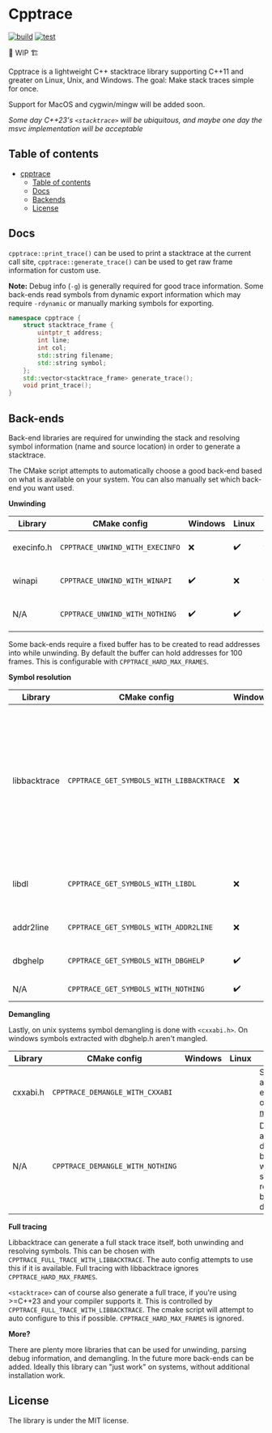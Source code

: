 # Cpptrace

[![build](https://github.com/jeremy-rifkin/cpptrace/actions/workflows/build.yml/badge.svg?branch=master)](https://github.com/jeremy-rifkin/cpptrace/actions/workflows/build.yml)
[![test](https://github.com/jeremy-rifkin/cpptrace/actions/workflows/test.yml/badge.svg?branch=master)](https://github.com/jeremy-rifkin/cpptrace/actions/workflows/test.yml)

🚧 WIP 🏗️

Cpptrace is a lightweight C++ stacktrace library supporting C++11 and greater on Linux, Unix, and Windows. The goal:
Make stack traces simple for once.

Support for MacOS and cygwin/mingw will be added soon.

*Some day C++23's `<stacktrace>` will be ubiquitous, and maybe one day the msvc implementation will be acceptable*

## Table of contents

- [cpptrace](#cpptrace)
  - [Table of contents](#table-of-contents)
  - [Docs](#docs)
  - [Backends](#backends)
  - [License](#license)

## Docs

`cpptrace::print_trace()` can be used to print a stacktrace at the current call site, `cpptrace::generate_trace()` can
be used to get raw frame information for custom use.

**Note:** Debug info (`-g`) is generally required for good trace information. Some back-ends read symbols from dynamic
export information which may require `-rdynamic` or manually marking symbols for exporting.

```cpp
namespace cpptrace {
    struct stacktrace_frame {
        uintptr_t address;
        int line;
        int col;
        std::string filename;
        std::string symbol;
    };
    std::vector<stacktrace_frame> generate_trace();
    void print_trace();
}
```

## Back-ends

Back-end libraries are required for unwinding the stack and resolving symbol information (name and source location) in
order to generate a stacktrace.

The CMake script attempts to automatically choose a good back-end based on what is available on your system. You can
also manually set which back-end you want used.

**Unwinding**

| Library | CMake config | Windows | Linux | Info |
|---------|--------------|---------|-------|------|
| execinfo.h | `CPPTRACE_UNWIND_WITH_EXECINFO` | ❌ | ✔️ | Frames are captured with `execinfo.h`'s `backtrace`, part of libc. |
| winapi | `CPPTRACE_UNWIND_WITH_WINAPI` | ✔️ | ❌ | Frames are captured with `CaptureStackBackTrace`. |
| N/A | `CPPTRACE_UNWIND_WITH_NOTHING` | ✔️ | ✔️ | Unwinding is not done, stack traces will be empty. |

Some back-ends require a fixed buffer has to be created to read addresses into while unwinding. By default the buffer
can hold addresses for 100 frames. This is configurable with `CPPTRACE_HARD_MAX_FRAMES`.

**Symbol resolution**

| Library | CMake config | Windows | Linux | Info |
|---------|--------------|---------|-------|------|
| libbacktrace | `CPPTRACE_GET_SYMBOLS_WITH_LIBBACKTRACE` | ❌ | ✔️ | Libbacktrace is already installed on most systems, or available through the compiler directly. If it is installed but backtrace.h is not already in the include path (this can happen when using clang when backtrace lives in gcc's include folder), `CPPTRACE_BACKTRACE_PATH` can be used to specify where the library should be looked for. |
| libdl | `CPPTRACE_GET_SYMBOLS_WITH_LIBDL` | ❌ | ✔️ | Libdl uses dynamic export information. Compiling with `-rdynamic` is often needed. |
| addr2line | `CPPTRACE_GET_SYMBOLS_WITH_ADDR2LINE` | ❌ | ✔️ | Symbols are resolved by invoking `addr2line` via `fork()`. |
| dbghelp | `CPPTRACE_GET_SYMBOLS_WITH_DBGHELP` | ✔️ | ❌ | Dbghelp.h allows access to symbols via debug info. |
| N/A | `CPPTRACE_GET_SYMBOLS_WITH_NOTHING` | ✔️ | ✔️ | No attempt is made to resolve symbols. |

**Demangling**

Lastly, on unix systems symbol demangling is done with `<cxxabi.h>`. On windows symbols extracted with dbghelp.h aren't
mangled.

| Library | CMake config | Windows | Linux | Info |
|---------|--------------|---------|-------|------|
| cxxabi.h  | `CPPTRACE_DEMANGLE_WITH_CXXABI` | | | Should be available everywhere other than [msvc](https://godbolt.org/z/93ca9rcdz). |
| N/A  | `CPPTRACE_DEMANGLE_WITH_NOTHING` | | | Don't attempt to do anything beyond what the symbol resolution back-end does. |

**Full tracing**

Libbacktrace can generate a full stack trace itself, both unwinding and resolving symbols. This can be chosen with
`CPPTRACE_FULL_TRACE_WITH_LIBBACKTRACE`. The auto config attempts to use this if it is available. Full tracing with
libbacktrace ignores `CPPTRACE_HARD_MAX_FRAMES`.

`<stacktrace>` can of course also generate a full trace, if you're using >=C++23 and your compiler supports it. This is
controlled by `CPPTRACE_FULL_TRACE_WITH_LIBBACKTRACE`. The cmake script will attempt to auto configure to this if
possible. `CPPTRACE_HARD_MAX_FRAMES` is ignored.

**More?**

There are plenty more libraries that can be used for unwinding, parsing debug information, and demangling. In the future
more back-ends can be added. Ideally this library can "just work" on systems, without additional installation work.

## License

The library is under the MIT license.
